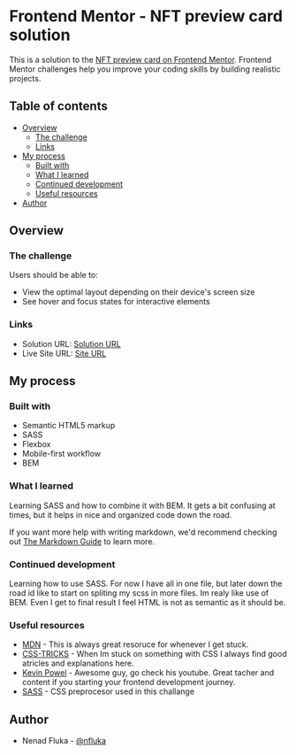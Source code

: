 # Frontend Mentor - NFT preview card solution

This is a solution to the [NFT preview card on Frontend Mentor](https://www.frontendmentor.io/challenges/qr-code-component-iux_sIO_H). Frontend Mentor challenges help you improve your coding skills by building realistic projects. 

## Table of contents

- [Overview](#overview)
  - [The challenge](#the-challenge)
  - [Links](#links)
- [My process](#my-process)
  - [Built with](#built-with)
  - [What I learned](#what-i-learned)
  - [Continued development](#continued-development)
  - [Useful resources](#useful-resources)
- [Author](#author)


## Overview

### The challenge

Users should be able to:

- View the optimal layout depending on their device's screen size
- See hover and focus states for interactive elements

### Links

- Solution URL: [Solution URL](https://github.com/nfluka/nft-preview-card)
- Live Site URL: [Site URL](https://nfluka.github.io/nft-preview-card/)

## My process

### Built with

- Semantic HTML5 markup
- SASS
- Flexbox
- Mobile-first workflow
- BEM


### What I learned

Learning SASS and how to combine it with BEM. It gets a bit confusing at times, but it helps in nice and organized code down the road. 

If you want more help with writing markdown, we'd recommend checking out [The Markdown Guide](https://www.markdownguide.org/) to learn more.


### Continued development

Learning how to use SASS. For now I have all in one file, but later down the road id like to start on spliting my scss in more files. Im realy like use of BEM. Even I get to final result I feel HTML is not as semantic as it should be.

### Useful resources

- [MDN](https://developer.mozilla.org/en-US/) - This is always great resoruce for whenever I get stuck.
- [CSS-TRICKS](https://css-tricks.com/) - When Im stuck on something with CSS I always find good atricles and explanations here.
- [Kevin Powel](https://www.youtube.com/kevinpowell) - Awesome guy, go check his youtube. Great tacher and content if you starting your frontend development journey.
- [SASS](https://sass-lang.com/) - CSS preprocesor used in this challange

## Author

- Nenad Fluka - [@nfluka](https://www.frontendmentor.io/profile/nfluka)

